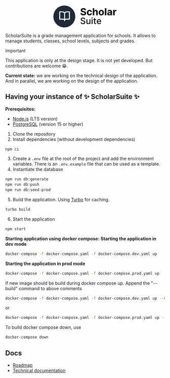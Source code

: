 <p align="center">
    <picture>
      <source media="(prefers-color-scheme: dark)" srcset="./assets/logo-dark.svg">
      <img src="./assets/logo-light.svg" width="200px">
    </picture>
</p>

ScholarSuite is a grade management application for schools. It allows to manage students, classes, school levels, subjects and grades.

> [!IMPORTANT]
> This application is only at the design stage. It is not yet developed. But contributions are welcome 😁.
>
> **Current state:** we are working on the technical design of the application. And in parallel, we are working on the design of the application.

## Having your instance of ✨ ScholarSuite ✨

**Prerequisites:**

- [Node.js](https://nodejs.org/) (LTS version)
- [PostgreSQL](https://www.postgresql.org/) (version 15 or higher)

1. Clone the repository
2. Install dependencies (without development dependencies)

```bash
npm ci
```

3. Create a `.env` file at the root of the project and add the environment variables. There is an `.env.example` file that can be used as a template.
4. Instantiate the database

```bash
npm run db:generate
npm run db:push
npm run db:seed-prod
```

5. Build the application. Using [Turbo](https://turbo.build) for caching.

```bash
turbo build
```

6. Start the application

```bash
npm start
```

**Starting application using docker compose:**
**Starting the application in dev mode**

```bash
docker-compose -f docker-compose.yaml -f docker-compose.dev.yaml up
```

**Starting the application in prod mode**

```bash
docker-compose -f docker-compose.yaml -f docker-compose.prod.yaml up
```
If new image should be build during docker compose up.
Append the "--build" command to above comments

```bash
docker-compose -f docker-compose.yaml -f docker-compose.dev.yaml up --build
```

or

```bash
docker-compose -f docker-compose.yaml -f docker-compose.prod.yaml up --build
```

To build docker compose down, use

```bash
docker-compose down
```

## Docs

- [Roadmap](./ROADMAP.md)
- [Technical documentation](./docs/Technical.md)
